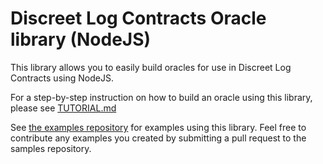 # Discreet Log Contracts Oracle library (NodeJS)

This library allows you to easily build oracles for use in Discreet Log Contracts using NodeJS.

For a step-by-step instruction on how to build an oracle using this library, please see [TUTORIAL.md](TUTORIAL.md)

See [the examples repository](https://github.com/mit-dci/dlc-oracle-nodejs-samples) for examples using this library. Feel free to contribute any examples you created by submitting a pull request to the samples repository.